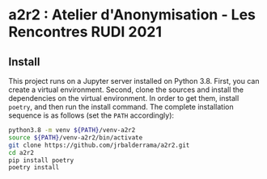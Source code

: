 # a2r2 : Atelier d'Anonymisation - Les Rencontres RUDI 2021

## Install
This project runs on a Jupyter server installed on Python 3.8. First, you can 
create a virtual environment. Second, clone the sources and install the
dependencies on the virtual environment. In order to get them, install 
`poetry`, and then run the install command. The complete installation 
sequence is as follows (set the `PATH` accordingly):

```bash
python3.8 -m venv ${PATH}/venv-a2r2
source ${PATH}/venv-a2r2/bin/activate 
git clone https://github.com/jrbalderrama/a2r2.git 
cd a2r2
pip install poetry
poetry install
```

